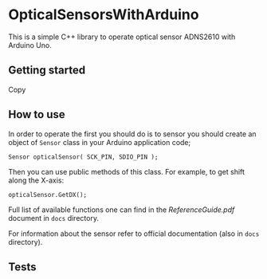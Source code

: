 # OpticalSensorsWithArduino

This is a simple C++ library to operate optical sensor ADNS2610 with Arduino Uno. 

## Getting started

Copy 

## How to use

In order to operate the first you should do is to sensor you should create an object of `Sensor` class in your Arduino application code;

```
Sensor opticalSensor( SCK_PIN, SDIO_PIN );
```

Then you can use public methods of this class. For example, to get shift along the X-axis:

```
opticalSensor.GetDX();
```

Full list of available functions one can find in the *ReferenceGuide.pdf* document in `docs` directory.

For information about the sensor refer to official documentation (also in `docs` directory).

## Tests
